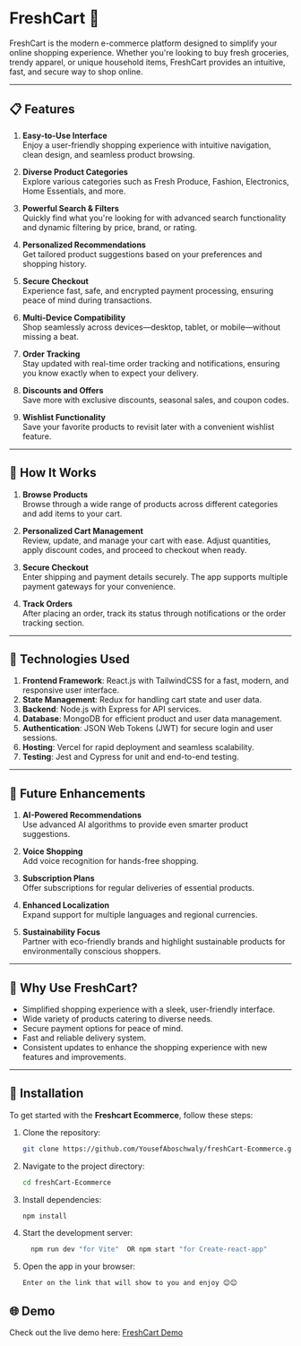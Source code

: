 # FreshCart 🛒

FreshCart is the modern e-commerce platform designed to simplify your online shopping experience. Whether you're looking to buy fresh groceries, trendy apparel, or unique household items, FreshCart provides an intuitive, fast, and secure way to shop online.

---

## 📋 Features

1. **Easy-to-Use Interface**  
   Enjoy a user-friendly shopping experience with intuitive navigation, clean design, and seamless product browsing.

2. **Diverse Product Categories**  
   Explore various categories such as Fresh Produce, Fashion, Electronics, Home Essentials, and more.

3. **Powerful Search & Filters**  
   Quickly find what you're looking for with advanced search functionality and dynamic filtering by price, brand, or rating.

4. **Personalized Recommendations**  
   Get tailored product suggestions based on your preferences and shopping history.

5. **Secure Checkout**  
   Experience fast, safe, and encrypted payment processing, ensuring peace of mind during transactions.

6. **Multi-Device Compatibility**  
   Shop seamlessly across devices—desktop, tablet, or mobile—without missing a beat.

7. **Order Tracking**  
   Stay updated with real-time order tracking and notifications, ensuring you know exactly when to expect your delivery.

8. **Discounts and Offers**  
   Save more with exclusive discounts, seasonal sales, and coupon codes.

9. **Wishlist Functionality**  
   Save your favorite products to revisit later with a convenient wishlist feature.

---

## 🚀 How It Works

1. **Browse Products**  
   Browse through a wide range of products across different categories and add items to your cart.

2. **Personalized Cart Management**  
   Review, update, and manage your cart with ease. Adjust quantities, apply discount codes, and proceed to checkout when ready.

3. **Secure Checkout**  
   Enter shipping and payment details securely. The app supports multiple payment gateways for your convenience.

4. **Track Orders**  
   After placing an order, track its status through notifications or the order tracking section.


---


## 🔧 Technologies Used

1. **Frontend Framework**: React.js with TailwindCSS for a fast, modern, and responsive user interface.
2. **State Management**: Redux for handling cart state and user data.
3. **Backend**: Node.js with Express for API services.
4. **Database**: MongoDB for efficient product and user data management.
5. **Authentication**: JSON Web Tokens (JWT) for secure login and user sessions.
6. **Hosting**: Vercel for rapid deployment and seamless scalability.
7. **Testing**: Jest and Cypress for unit and end-to-end testing.

---

## 📅 Future Enhancements

1. **AI-Powered Recommendations**  
   Use advanced AI algorithms to provide even smarter product suggestions.

2. **Voice Shopping**  
   Add voice recognition for hands-free shopping.

3. **Subscription Plans**  
   Offer subscriptions for regular deliveries of essential products.

4. **Enhanced Localization**  
   Expand support for multiple languages and regional currencies.

5. **Sustainability Focus**  
   Partner with eco-friendly brands and highlight sustainable products for environmentally conscious shoppers.


---
## 🎉 Why Use FreshCart?

- Simplified shopping experience with a sleek, user-friendly interface.
- Wide variety of products catering to diverse needs.
- Secure payment options for peace of mind.
- Fast and reliable delivery system.
- Consistent updates to enhance the shopping experience with new features and improvements.

---


## 🧰 Installation

To get started with the **Freshcart Ecommerce**, follow these steps:

1. Clone the repository:
   
   ```bash
   git clone https://github.com/YousefAboschwaly/freshCart-Ecommerce.git
   
2. Navigate to the project directory:
   
   ```bash
   cd freshCart-Ecommerce
   
3. Install dependencies:
   
   ```bash
   npm install

4. Start the development server:
   
   ```bash
     npm run dev "for Vite"  OR npm start "for Create-react-app"


5. Open the app in your browser:
   
   ```bash
   Enter on the link that will show to you and enjoy 😊😊

## 🌐 Demo  

Check out the live demo here: [FreshCart Demo](https://fresh-cart-ecommerce-five.vercel.app/)




